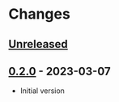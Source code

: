 # Changes

## [Unreleased][]

## [0.2.0][] - 2023-03-07

* Initial version


[Unreleased]: https://github.com/boillodmanuel/aws-cognito-backup-restore/compare/v0.2.0...HEAD
[0.2.0]: https://github.com/boillodmanuel/aws-cognito-backup-restore/compare/main...v0.2.0
